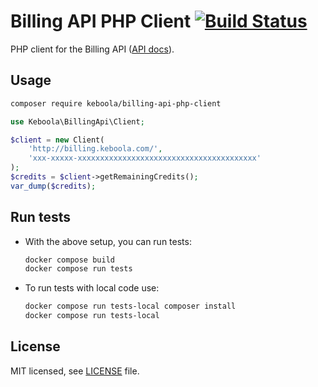 # Billing API PHP Client [![Build Status](https://dev.azure.com/keboola-dev/billing-api-php-client/_apis/build/status/keboola.billing-api-php-client?branchName=main)](https://dev.azure.com/keboola-dev/billing-api-php-client/_build/latest?definitionId=89&branchName=main)

PHP client for the Billing API ([API docs](https://keboolabillingapi.docs.apiary.io/#)).

## Usage
```bash
composer require keboola/billing-api-php-client
```

```php
use Keboola\BillingApi\Client;

$client = new Client(
    'http://billing.keboola.com/',
    'xxx-xxxxx-xxxxxxxxxxxxxxxxxxxxxxxxxxxxxxxxxxxxxxxx'
);
$credits = $client->getRemainingCredits();
var_dump($credits);
```

## Run tests
- With the above setup, you can run tests:

    ```bash
    docker compose build
    docker compose run tests
    ```

- To run tests with local code use:

    ```bash
    docker compose run tests-local composer install
    docker compose run tests-local
    ```

## License

MIT licensed, see [LICENSE](./LICENSE) file.
